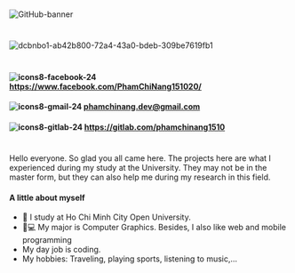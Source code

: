 #
![GitHub-banner](https://user-images.githubusercontent.com/87531241/141057087-aa67c316-b7d9-45f6-b7e2-52670eac8c92.png)
#
![dcbnbo1-ab42b800-72a4-43a0-bdeb-309be7619fb1](https://user-images.githubusercontent.com/87531241/140897463-c08dbf32-21da-4758-9623-c93178d276d7.gif)
#
#### ![icons8-facebook-24](https://user-images.githubusercontent.com/87531241/140892006-b2ca653d-c13f-4604-8d4a-eee4807f2f78.png)  https://www.facebook.com/PhamChiNang151020/
#### ![icons8-gmail-24](https://user-images.githubusercontent.com/87531241/140892507-75ac2572-aa5e-4697-ae4c-5eb766ac5a60.png)   phamchinang.dev@gmail.com
#### ![icons8-gitlab-24](https://user-images.githubusercontent.com/87531241/141059035-edd290d5-a21b-4967-97d4-caaa8bb0623b.png) https://gitlab.com/phamchinang1510
#
Hello everyone. So glad you all came here. The projects here are what I experienced during my study at the University. They may not be in the master form, but they can also help me during my research in this field.
#### A little about myself
+ 🏫 I study at Ho Chi Minh City Open University.
+ 📲💻 My major is Computer Graphics. Besides, I also like web and mobile programming
+ My day job is coding.
+ My hobbies: Traveling, playing sports, listening to music,...
#
